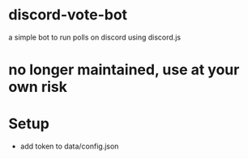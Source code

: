 # discord-vote-bot
 a simple bot to run polls on discord using discord.js
 
# no longer maintained, use at your own risk

# Setup 
- add token to data/config.json
